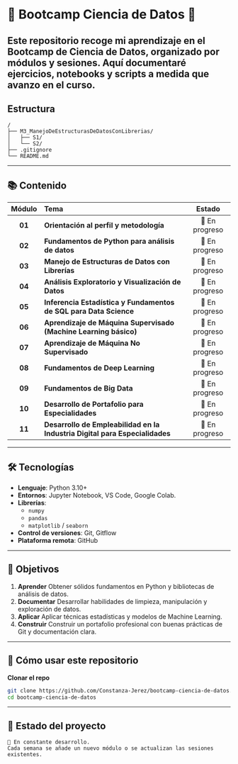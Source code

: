 # 🧪 Bootcamp Ciencia de Datos 🧪

Este repositorio recoge mi aprendizaje en el **Bootcamp de Ciencia de Datos**, organizado por módulos y sesiones. Aquí documentaré ejercicios, notebooks y scripts a medida que avanzo en el curso.
---

##  Estructura

```
/
├── M3_ManejoDeEstructurasDeDatosConLibrerias/
│   ├── S1/
│   └── S2/
├── .gitignore
└── README.md
```
---
## 📚 Contenido

| Módulo | Tema                                                                              | Estado         |
|:------:|:----------------------------------------------------------------------------------|:--------------:|
| **01** | **Orientación al perfil y metodología**                                           | 🚧 En progreso    |
| **02** | **Fundamentos de Python para análisis de datos**                                  | 🚧 En progreso    |
| **03** | **Manejo de Estructuras de Datos con Librerías**                                  | 🚧 En progreso    |
| **04** | **Análisis Exploratorio y Visualización de Datos**                                | 🚧 En progreso |
| **05** | **Inferencia Estadística y Fundamentos de SQL para Data Science**                 | 🚧 En progreso |
| **06** | **Aprendizaje de Máquina Supervisado (Machine Learning básico)**                  | 🚧 En progreso |
| **07** | **Aprendizaje de Máquina No Supervisado**                                         | 🚧 En progreso |
| **08** | **Fundamentos de Deep Learning**                                                  | 🚧 En progreso |
| **09** | **Fundamentos de Big Data**                                                       | 🚧 En progreso |
| **10** | **Desarrollo de Portafolio para Especialidades**                                  | 🚧 En progreso |
| **11** | **Desarrollo de Empleabilidad en la Industria Digital para Especialidades**       | 🚧 En progreso |

---
## 🛠 Tecnologías

- **Lenguaje**: Python 3.10+
- **Entornos**: Jupyter Notebook, VS Code, Google Colab.  
- **Librerías**:  
  - `numpy`  
  - `pandas`  
  - `matplotlib` / `seaborn`  
- **Control de versiones**: Git, Gitflow  
- **Plataforma remota**: GitHub

---
## 🎯 Objetivos

1. **Aprender** Obtener sólidos fundamentos en Python y bibliotecas de análisis de datos.
2. **Documentar** Desarrollar habilidades de limpieza, manipulación y exploración de datos.  
3. **Aplicar** Aplicar técnicas estadísticas y modelos de Machine Learning.  
4. **Construir** Construir un portafolio profesional con buenas prácticas de Git y documentación clara.

---
## 🚀 Cómo usar este repositorio

**Clonar el repo**  
   ```bash
   git clone https://github.com/Constanza-Jerez/bootcamp-ciencia-de-datos.git
   cd bootcamp-ciencia-de-datos
   ```
---
## 🔖 Estado del proyecto

    🚧 En constante desarrollo.
    Cada semana se añade un nuevo módulo o se actualizan las sesiones existentes.
